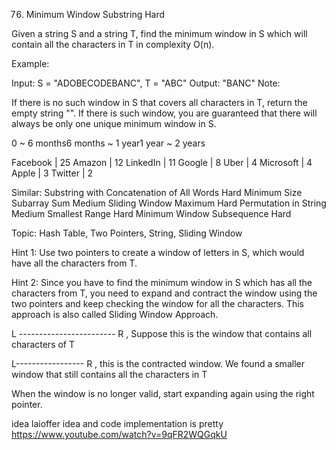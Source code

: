 76. Minimum Window Substring
Hard

Given a string S and a string T, find the minimum window in S which will contain all the characters in T in complexity O(n).

Example:

Input: S = "ADOBECODEBANC", T = "ABC"
Output: "BANC"
Note:

If there is no such window in S that covers all characters in T, return the empty string "".
If there is such window, you are guaranteed that there will always be only one unique minimum window in S.

0 ~ 6 months6 months ~ 1 year1 year ~ 2 years

Facebook | 25 Amazon | 12 LinkedIn | 11 Google | 8 Uber | 4 Microsoft | 4 Apple | 3 Twitter | 2 

Similar:
Substring with Concatenation of All Words Hard
Minimum Size Subarray Sum Medium
Sliding Window Maximum Hard
Permutation in String Medium
Smallest Range Hard
Minimum Window Subsequence Hard

Topic:
Hash Table, Two Pointers, String, Sliding Window

Hint 1:
Use two pointers to create a window of letters in S, which would have all the characters from T.

Hint 2:
Since you have to find the minimum window in S which has all the characters from T, you need to expand and contract the window using the two pointers and keep checking the window for all the characters. This approach is also called Sliding Window Approach. 

L ------------------------ R , Suppose this is the window that contains all characters of T 
                          
L----------------- R , this is the contracted window. We found a smaller window that still contains all the characters in T

When the window is no longer valid, start expanding again using the right pointer. 


idea
laioffer idea and code implementation is pretty 
https://www.youtube.com/watch?v=9qFR2WQGqkU

